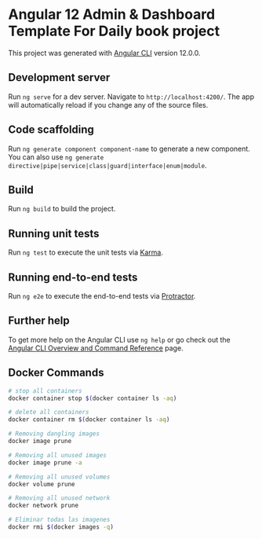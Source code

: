 # Angular 12 Admin & Dashboard Template For Daily book project

This project was generated with [Angular CLI](https://github.com/angular/angular-cli) version 12.0.0.

## Development server

Run `ng serve` for a dev server. Navigate to `http://localhost:4200/`. The app will automatically reload if you change any of the source files.

## Code scaffolding

Run `ng generate component component-name` to generate a new component. You can also use `ng generate directive|pipe|service|class|guard|interface|enum|module`.

## Build

Run `ng build` to build the project.

## Running unit tests

Run `ng test` to execute the unit tests via [Karma](https://karma-runner.github.io).

## Running end-to-end tests

Run `ng e2e` to execute the end-to-end tests via [Protractor](http://www.protractortest.org/).

## Further help

To get more help on the Angular CLI use `ng help` or go check out the [Angular CLI Overview and Command Reference](https://angular.io/cli) page.

## Docker Commands

```bash
# stop all containers 
docker container stop $(docker container ls -aq)

# delete all containers 
docker container rm $(docker container ls -aq)

# Removing dangling images
docker image prune

# Removing all unused images
docker image prune -a

# Removing all unused volumes
docker volume prune

# Removing all unused network
docker network prune

# Eliminar todas las imagenes
docker rmi $(docker images -q)
```



